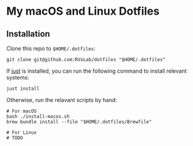# My macOS and Linux Dotfiles

## Installation

Clone this repo to `$HOME/.dotfiles`:

```shell
git clone git@github.com:RVxLab/dotfiles "$HOME/.dotfiles"
```

If [just](https://just.systems) is installed, you can run the following command to install relevant systems:

```shell
just install
```

Otherwise, run the relavant scripts by hand:

```shell
# For macOS
bash ./install-macos.sh
brew bundle install --file "$HOME/.dotfiles/Brewfile"

# For Linux
# TODO
```
